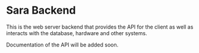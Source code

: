 # Sara Backend

This is the web server backend that provides the API for the client as well as interacts with the database, hardware and other systems.

Documentation of the API will be added soon.

